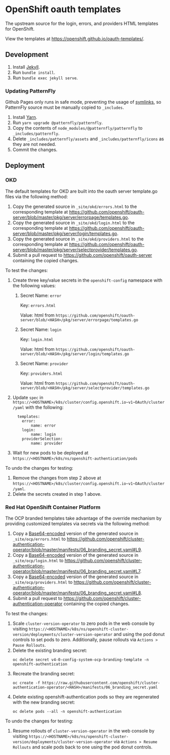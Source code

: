 # OpenShift oauth templates

The upstream source for the login, errors, and providers HTML templates for OpenShift.

View the templates at https://openshift.github.io/oauth-templates/.

## Development

1. Install [Jekyll](https://jekyllrb.com/docs/installation/).
1. Run `bundle install`.
1. Run `bundle exec jekyll serve`.

### Updating PatternFly

Github Pages only runs in safe mode, preventing the usage of [symlinks](https://github.com/jekyll/jekyll/pull/6670), so PatternFly source must be manually copied to `_includes`.

1. Install [Yarn](https://yarnpkg.com/lang/en/docs/install).
1. Run `yarn upgrade @patternfly/patternfly`.
1. Copy the contents of `node_modules/@patternfly/patternfly` to `_includes/patternfly`.
1. Delete `_includes/patternfly/assets` and `_includes/patternfly/icons` as they are not needed.
1. Commit the changes.

## Deployment

### OKD

The default templates for OKD are built into the oauth server template.go files via the following method:

1. Copy the generated source in `_site/okd/errors.html` to the corresponding template at https://github.com/openshift/oauth-server/blob/master/pkg/server/errorpage/templates.go.
1. Copy the generated source in `_site/okd/login.html` to the corresponding template at https://github.com/openshift/oauth-server/blob/master/pkg/server/login/templates.go.
1. Copy the generated source in `_site/okd/providers.html` to the corresponding template at https://github.com/openshift/oauth-server/blob/master/pkg/server/selectprovider/templates.go.
1. Submit a pull request to https://github.com/openshift/oauth-server containing the copied changes.

To test the changes:

1.  Create three key/value secrets in the `openshift-config` namespace with the following values:
    1.  Secret Name: `error`

        Key:  `errors.html`

        Value:  html from `https://github.com/openshift/oauth-server/blob/<HASH>/pkg/server/errorpage/templates.go`
    1.  Secret Name: `login`

        Key: `login.html`

        Value:  html from `https://github.com/openshift/oauth-server/blob/<HASH>/pkg/server/login/templates.go`
    1.  Secret Name: `provider`

        Key: `providers.html`

        Value:  html from `https://github.com/openshift/oauth-server/blob/<HASH>/pkg/server/selectprovider/templates.go`
1.  Update `spec` in `https://<HOSTNAME>/k8s/cluster/config.openshift.io~v1~OAuth/cluster/yaml` with the following:
    ```
      templates:
        error:
            name: error
        login:
            name: login
        providerSelection:
            name: provider
    ```
1.  Wait for new pods to be deployed at `https://<HOSTNAME>/k8s/ns/openshift-authentication/pods`

To undo the changes for testing:

1. Remove the changes from step 2 above at `https://<HOSTNAME>/k8s/cluster/config.openshift.io~v1~OAuth/cluster/yaml`.
1. Delete the secrets created in step 1 above.

### Red Hat OpenShift Container Platform

The OCP branded templates take advantage of the override mechanism by providing customized templates via secrets via the following method:

1. Copy a [Base64-encoded](https://www.base64encode.org/) version of the generated source in `_site/ocp/errors.html` to https://github.com/openshift/cluster-authentication-operator/blob/master/manifests/06_branding_secret.yaml#L9.
1. Copy a [Base64-encoded](https://www.base64encode.org/) version of the generated source in `_site/ocp/login.html` to https://github.com/openshift/cluster-authentication-operator/blob/master/manifests/06_branding_secret.yaml#L7.
1. Copy a [Base64-encoded](https://www.base64encode.org/) version of the generated source in `_site/ocp/providers.html` to https://github.com/openshift/cluster-authentication-operator/blob/master/manifests/06_branding_secret.yaml#L8.
1. Submit a pull request to https://github.com/openshift/cluster-authentication-operator containing the copied changes.

To test the changes:

1. Scale `cluster-version-operator` to zero pods in the web console by visiting `https://<HOSTNAME>/k8s/ns/openshift-cluster-version/deployments/cluster-version-operator` and using the pod donut controls to set pods to zero.  Additionally, pause rollouts via `Actions > Pause Rollouts`.
1. Delete the existing branding secret:
    ```
    oc delete secret v4-0-config-system-ocp-branding-template -n openshift-authentication
    ```
1. Recreate the branding secret:
    ```
    oc create -f https://raw.githubusercontent.com/openshift/cluster-authentication-operator/<HASH>/manifests/06_branding_secret.yaml
    ```
1. Delete existing openshift-authentication pods so they are regenerated with the new branding secret:
    ```
    oc delete pods --all -n openshift-authentication
    ```

To undo the changes for testing:

1. Resume rollouts of `cluster-version-operator` in the web console by visiting `https://<HOSTNAME>/k8s/ns/openshift-cluster-version/deployments/cluster-version-operator` via `Actions > Resume Rollouts` and scale pods back to one using the pod donut controls.
